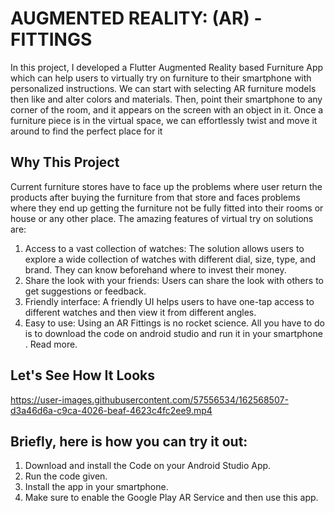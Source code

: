 # AUGMENTED REALITY: (AR) - FITTINGS
In this project, I developed a Flutter Augmented Reality based Furniture App which can help users to virtually try on furniture to their smartphone with personalized instructions. We can start with selecting AR furniture models then like and alter colors and materials. Then,  point their smartphone to any corner of the room, and it appears on the screen with an object in it. Once a furniture piece is in the virtual space, we can effortlessly twist and move it around to find the perfect place for it

## Why This Project
Current furniture stores have to face up the problems where user return the products after buying the furniture from that store and faces problems where they end up getting the furniture not be fully fitted into their rooms or house or any other place.
The amazing features of virtual try on solutions are:

1. Access to a vast collection of watches: The solution allows users to explore a wide collection of watches with different dial, size, type, and brand. They can know beforehand where to invest their money.
2. Share the look with your friends: Users can share the look with others to get suggestions or feedback.
3. Friendly interface: A friendly UI helps users to have one-tap access to different watches and then view it from different angles.
4. Easy to use: Using an AR Fittings is no rocket science. All you have to do is to download the code on android studio and run it in your smartphone . Read more.

## Let's See How It Looks
https://user-images.githubusercontent.com/57556534/162568507-d3a46d6a-c9ca-4026-beaf-4623c4fc2ee9.mp4


## Briefly, here is how you can try it out:
1. Download and install the Code on your Android Studio App.
2. Run the code given.
3. Install the app in your smartphone.
4. Make sure to enable the Google Play AR Service and then use this app.
